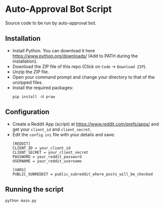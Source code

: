 # Auto-Approval Bot Script
Source code to be run by auto-approval bot.

## Installation
- Install Python. You can download it here https://www.python.org/downloads/ (Add to PATH during the installation).  
- Download the ZIP file of this repo (Click on ```Code``` -> ```Download ZIP```).
- Unzip the ZIP file.
- Open your command prompt and change your directory to that of the unzipped files.  
- Install the required packages:  
  ```
  pip install -U praw
  ```
  
## Configuration
- Create a Reddit App (script) at https://www.reddit.com/prefs/apps/ and get your ```client_id``` and ```client_secret```.
- Edit the ```config.ini``` file with your details and save:
  ```
  [REDDIT]
  CLIENT_ID = your_client_id
  CLIENT_SECRET = your_client_secret
  PASSWORD = your_reddit_password
  USERNAME = your_reddit_username

  [VARS]
  PUBLIC_SUBREDDIT = public_subreddit_where_posts_will_be_checked
  ```

## Running the script
  ```
  python main.py
  ```
